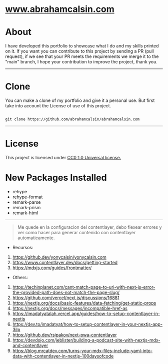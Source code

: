 # www.abrahamcalsin.com

# About

I have developed this portfolio to showcase what I do and my skills printed on it. If you want you can contribute to this project by sending a PR (pull request), if we see that your PR meets the requirements we merge it to the "main" branch, I hope your contribution to improve the project, thank you.

<hr/>

# Clone

You can make a clone of my portfolio and give it a personal use. But first take into account the License of use of this project.

<code>
git clone https://github.com/abrahamcalsin/abrahamcalsin.com
</code>

<hr/>

# License

This project is licensed under <a href='https://github.com/abrahamcalsin/abrahamcalsin.com/blob/main/LICENSE'> CC0 1.0 Universal license.</a>

# New Packages Installed

- rehype
- rehype-format
- remark-parse
- remark-prism
- remark-html

<hr/>

> Me quede en la configuracion del contentlayer, debo fiexear errores y ver como hacer para generar contenido con contentlayer automaticamente.

- Recursos:

1. https://github.dev/yonycalsin/yonycalsin.com
2. https://www.contentlayer.dev/docs/getting-started
3. https://mdxjs.com/guides/frontmatter/

- Others:

1. https://techinplanet.com/cant-match-page-to-uri-with-next-js-error-the-provided-path-does-not-match-the-page-slug/
2. https://github.com/vercel/next.js/discussions/16881
3. https://nextjs.org/docs/basic-features/data-fetching/get-static-props
4. https://nextjs.org/docs/messages/incompatible-href-as
5. https://imadatyatalah.vercel.app/guides/how-to-setup-contentlayer-in-nextjs
6. https://dev.to/imadatyat/how-to-setup-contentlayer-in-your-nextjs-app-3ilp
7. https://github.dev/rsipakov/next-pwa-contentlayer
8. https://devdojo.com/jeblister/building-a-podcast-site-with-nextjs-mdx-and-contentlayer
9. https://blog.mrcatdev.com/turns-your-mdx-files-include-yaml-into-data-with-contentlayer-in-nextjs-100daysofcode
